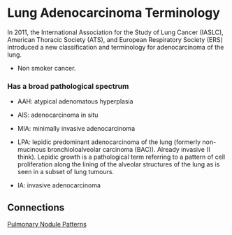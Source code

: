 # Lung Adenocarcinoma Terminology

In 2011, the International Association for the Study of Lung Cancer (IASLC), American Thoracic Society (ATS), and European Respiratory Society (ERS) introduced a new classification and terminology for adenocarcinoma of the lung. 

* Non smoker cancer. 


### Has a broad pathological spectrum

* AAH: atypical adenomatous hyperplasia

* AIS: adenocarcinoma in situ

* MIA: minimally invasive adenocarcinoma

* LPA: lepidic predominant adenocarcinoma of the lung (formerly non-mucinous bronchioloalveolar carcinoma (BAC)). Already invasive (I think). Lepidic growth is a pathological term referring to a pattern of cell proliferation along the lining of the alveolar structures of the lung as is seen in a subset of lung tumours.

* IA: invasive adenocarcinoma



## Connections
[Pulmonary Nodule Patterns](../zettel/0007--pulmonary-nodule-patterns.md)
